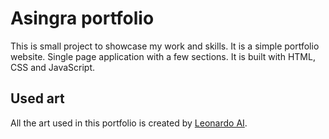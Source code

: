 # Asingra portfolio

This is small project to showcase my work and skills. It is a simple portfolio website. Single page application with a few sections. It is built with HTML, CSS and JavaScript.

## Used art

All the art used in this portfolio is created by [Leonardo AI](https://app.leonardo.ai/).
